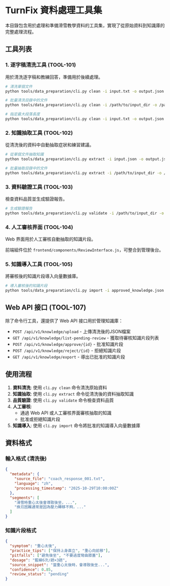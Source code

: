# TurnFix 資料處理工具集

本目錄包含用於處理和準備滑雪教學資料的工具集，實現了從原始資料到知識庫的完整處理流程。

## 工具列表

### 1. 逐字稿清洗工具 (TOOL-101)
用於清洗逐字稿和教練回答，準備用於後續處理。

```bash
# 清洗單個文件
python tools/data_preparation/cli.py clean -i input.txt -o output.json

# 批量清洗目錄中的文件
python tools/data_preparation/cli.py clean -i /path/to/input_dir -o /path/to/output_dir

# 指定最大段落長度
python tools/data_preparation/cli.py clean -i input.txt -o output.json -m 800
```

### 2. 知識抽取工具 (TOOL-102)
從清洗後的資料中自動抽取症狀和練習建議。

```bash
# 從單個文件抽取知識
python tools/data_preparation/cli.py extract -i input.json -o output.json

# 批量抽取目錄中的文件
python tools/data_preparation/cli.py extract -i /path/to/input_dir -o /path/to/output_dir
```

### 3. 資料驗證工具 (TOOL-103)
檢查資料品質並生成驗證報告。

```bash
# 生成驗證報告
python tools/data_preparation/cli.py validate -i /path/to/input_dir -o validation_report.json
```

### 4. 人工審核界面 (TOOL-104)
Web 界面用於人工審核自動抽取的知識片段。

前端組件位於 `frontend/components/ReviewInterface.js`，可整合到管理後台。

### 5. 知識導入工具 (TOOL-105)
將審核後的知識片段導入向量數據庫。

```bash
# 導入審核後的知識片段
python tools/data_preparation/cli.py import -i approved_knowledge.json -r import_report.json
```

## Web API 接口 (TOOL-107)

除了命令行工具，還提供了 Web API 接口用於管理知識庫：

- `POST /api/v1/knowledge/upload` - 上傳清洗後的JSON檔案
- `GET /api/v1/knowledge/list-pending-review` - 獲取待審核知識片段列表
- `POST /api/v1/knowledge/approve/{id}` - 批准知識片段
- `POST /api/v1/knowledge/reject/{id}` - 拒絕知識片段
- `GET /api/v1/knowledge/export` - 導出已批准的知識片段

## 使用流程

1. **資料清洗**: 使用 `cli.py clean` 命令清洗原始資料
2. **知識抽取**: 使用 `cli.py extract` 命令從清洗後的資料抽取知識
3. **品質驗證**: 使用 `cli.py validate` 命令檢查資料品質
4. **人工審核**: 
   - 通過 Web API 或人工審核界面審核抽取的知識
   - 批准或拒絕知識片段
5. **知識導入**: 使用 `cli.py import` 命令將批准的知識導入向量數據庫

## 資料格式

### 輸入格式 (清洗後)
```json
{
  "metadata": {
    "source_file": "coach_response_001.txt",
    "language": "zh",
    "processing_timestamp": "2025-10-29T10:00:00Z"
  },
  "segments": [
    "滑雪時重心太後會導致後坐，...",
    "換刃困難通常是因為壓力轉移不夠，..."
  ]
}
```

### 知識片段格式
```json
{
  "symptom": "重心太後",
  "practice_tips": ["保持上身直立", "重心向前移"],
  "pitfalls": ["避免後坐", "不要過度彎曲膝蓋"],
  "dosage": "藍線6次/趟×3趟",
  "source_snippet": "當重心太後時，會導致後坐...",
  "confidence": 0.85,
  "review_status": "pending"
}
```